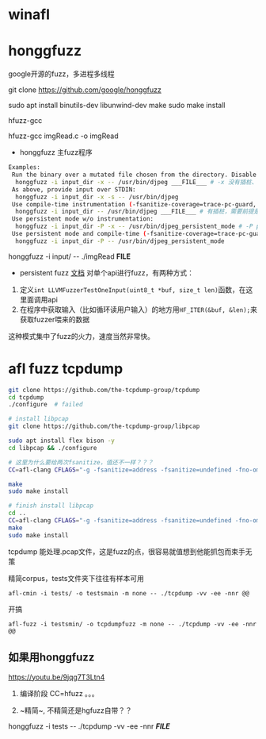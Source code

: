 
# winafl


# honggfuzz

google开源的fuzz，多进程多线程

git clone https://github.com/google/honggfuzz

sudo apt install binutils-dev libunwind-dev
make
sudo make install

hfuzz-gcc

hfuzz-gcc imgRead.c -o imgRead

- honggfuzz 主fuzz程序

```sh
Examples:
 Run the binary over a mutated file chosen from the directory. Disable fuzzing feedback (static mode):
  honggfuzz -i input_dir -x -- /usr/bin/djpeg ___FILE___ # -x 没有插桩、反馈
 As above, provide input over STDIN:
  honggfuzz -i input_dir -x -s -- /usr/bin/djpeg
 Use compile-time instrumentation (-fsanitize-coverage=trace-pc-guard,...):
  honggfuzz -i input_dir -- /usr/bin/djpeg ___FILE___ # 有插桩，需要前提是用hfuzz-gcc编译过的？
 Use persistent mode w/o instrumentation:
  honggfuzz -i input_dir -P -x -- /usr/bin/djpeg_persistent_mode # -P persistent fuzzing？？ 什么意思
 Use persistent mode and compile-time (-fsanitize-coverage=trace-pc-guard,...) instrumentation:
  honggfuzz -i input_dir -P -- /usr/bin/djpeg_persistent_mode
```

honggfuzz -i input/ -- ./imgRead __FILE__


- persistent fuzz [文档](https://github.com/google/honggfuzz/blob/master/docs/PersistentFuzzing.md)
对单个api进行fuzz，有两种方式：
1. 定义`int LLVMFuzzerTestOneInput(uint8_t *buf, size_t len)`函数，在这里面调用api
2. 在程序中获取输入（比如循环读用户输入）的地方用`HF_ITER(&buf, &len);`来获取fuzzer喂来的数据

这种模式集中了fuzz的火力，速度当然非常快。



# afl fuzz tcpdump
```sh
git clone https://github.com/the-tcpdump-group/tcpdump
cd tcpdump
./configure  # failed

# install libpcap
git clone https://github.com/the-tcpdump-group/libpcap

sudo apt install flex bison -y
cd libpcap && ./configure 

# 这里为什么要给两次fsanitize，值还不一样？？？
CC=afl-clang CFLAGS="-g -fsanitize=address -fsanitize=undefined -fno-omit-frame-pointer" LDFLAGS="-g -fsanitize-address -fsanitize=undefined -fno-omit-frame-pointer" ./configure

make
sudo make install

# finish install libpcap
cd ..
CC=afl-clang CFLAGS="-g -fsanitize=address -fsanitize=undefined -fno-omit-frame-pointer" LDFLAGS="-g -fsanitize-address -fsanitize=undefined -fno-omit-frame-pointer" ./configure
make
sudo make install
```

tcpdump 能处理.pcap文件，这是fuzz的点，很容易就值想到他能抓包而束手无策


精简corpus，tests文件夹下往往有样本可用
```
afl-cmin -i tests/ -o testsmain -m none -- ./tcpdump -vv -ee -nnr @@
```

开搞
```
afl-fuzz -i testsmin/ -o tcpdumpfuzz -m none -- ./tcpdump -vv -ee -nnr @@
```

## 如果用honggfuzz

https://youtu.be/9jqg7T3Ltn4

1. 编译阶段
CC=hfuzz 。。。

2. ~精简~, 不精简还是hgfuzz自带？？

honggfuzz -i tests -- ./tcpdump -vv -ee -nnr ___FILE___
